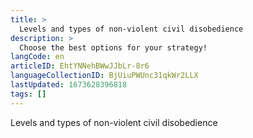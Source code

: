 ```yaml
---
title: >
  Levels and types of non-violent civil disobedience
description: >
  Choose the best options for your strategy!
langCode: en
articleID: EhtYNNehBWwJJbLr-8r6
languageCollectionID: BjUiuPWUnc31qkWr2LLX
lastUpdated: 1673628396818
tags: []
---
```


Levels and types of non-violent civil disobedience